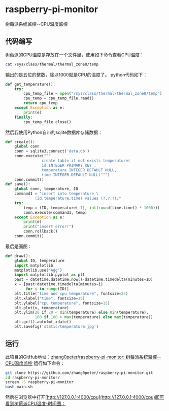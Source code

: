 # raspberry-pi-monitor
树莓派系统监控--CPU温度监控
## 代码编写
树莓派的CPU温度是存放在一个文件里，使用如下命令查看CPU温度：
```bash
cat /sys/class/thermal/thermal_zone0/temp
```
输出的是五位的整数，除以1000就是CPU的温度了。
python代码如下：
```python
def get_temperature():
    try:
        cpu_temp_file = open("/sys/class/thermal/thermal_zone0/temp")
        cpu_temp = cpu_temp_file.read()
        return cpu_temp
    except Exception as e:
        print(e)
    finally:
        cpu_temp_file.close()
```
然后我使用Python自带的sqlite数据库存储数据：
```python
def create():
    global conn
    conn = sqlite3.connect('data.db')
    conn.execute("""
                create table if not exists temperature(
                id INTEGER PRIMARY KEY ,
                temperature INTEGER DEFAULT NULL,
                time INTEGER DEFAULT NULL)""")
    conn.commit()
def save():
    global conn, temperature, ID
    command1 = "insert into temperature \
             (id,temperature,time) values (?,?,?);"
    try:
        temp = (ID, temperature[-1], int(round(time.time() * 1000)))
        conn.execute(command1, temp)
    except Exception as e:
        print(e)
        print("insert error!")
        conn.rollback()
    conn.commit()
```
最后是画图：
```python
def draw():
    global ID, temperature
    import matplotlib
    matplotlib.use('Agg')
    import matplotlib.pyplot as plt
    past = datetime.datetime.now()-datetime.timedelta(minutes=ID)
    x = [past+datetime.timedelta(minutes=i)
         for i in range(ID)]
    plt.title("time and cpu temperature", fontsize=25)
    plt.xlabel("time", fontsize=15)
    plt.ylabel("cpu temperature", fontsize=15)
    plt.plot(x, temperature)
    plt.ylim(20 if 20 < min(temperature) else min(temperature),
             100 if 100 > max(temperature) else max(temperature))
    plt.gcf().autofmt_xdate()
    plt.savefig('static/temperature.jpg')
```
## 运行
此项目的GitHub地址：[zhang0peter/raspberry-pi-monitor: 树莓派系统监控--CPU温度监控](https://github.com/zhang0peter/raspberry-pi-monitor)
运行如下命令：
```bash
git clone https://github.com/zhang0peter/raspberry-pi-monitor.git
cd raspberry-pi-monitor/
screen -S raspberry-pi-monitor
bash main.sh
```
然后在浏览器中打开[http://127.0.0.1:4000/cpu](http://127.0.0.1:4000/cpu)即可看到树莓派CPU温度-时间图：

